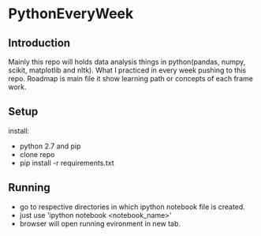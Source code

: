 # PythonEveryWeek

## Introduction
Mainly this repo will holds data analysis things in python(pandas, numpy, scikit, matplotlib and nltk).
What I practiced in every week pushing to this repo.
Roadmap is main file it show learning path or concepts of each frame work.
## Setup
install:
* python 2.7 and pip
* clone repo
* pip install -r requirements.txt
## Running
* go to respective directories in which ipython notebook file is created.
* just use 'ipython notebook <notebook_name>'
* browser will open running evironment in new tab.


